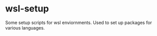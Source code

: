 # wsl-setup
Some setup scripts for wsl enviornments. Used to set up packages for various languages.
